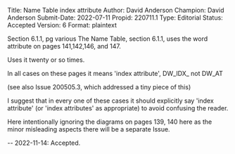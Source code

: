 Title:       Name Table index attribute
Author:      David Anderson
Champion:    David Anderson
Submit-Date: 2022-07-11
Propid:      220711.1
Type:        Editorial
Status:      Accepted
Version:     6
Format:      plaintext

Section 6.1.1, pg various
The Name Table, section 6.1.1, uses the word
attribute on pages 141,142,146, and 147.

Uses it twenty or so times.

In all cases on these pages it means
      'index attribute', DW_IDX_
      not DW_AT

(see also Issue 200505.3, which addressed a tiny
piece of this)

I suggest that in every one of these cases
it should explicitly say 'index attribute'
(or 'index attributes' as appropriate)
to avoid confusing the reader.

Here intentionally ignoring the diagrams on pages 139, 140
here as the minor misleading aspects there will be a separate Issue.

-- 
2022-11-14:  Accepted.
